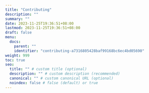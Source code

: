```yaml
---
title: "Contributing"
description: ""
summary: ""
date: 2023-11-25T19:36:51+08:00
lastmod: 2023-11-25T19:36:51+08:00
draft: false
menu:
  docs:
    parent: ""
    identifier: "contributing-a7316805428baf99168bc6ec4bd05690"
weight: 999
toc: true
seo:
  title: "" # custom title (optional)
  description: "" # custom description (recommended)
  canonical: "" # custom canonical URL (optional)
  noindex: false # false (default) or true
---
```

